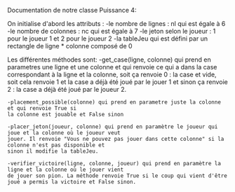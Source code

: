 Documentation de notre classe Puissance 4:

On initialise d'abord les attributs :
    -le nombre de lignes : nl qui est égale à 6
    -le nombre de colonnes : nc qui est égale à 7
    -le jeton selon le joueur : 1 pour le joueur 1 et 2 pour le joueur 2
    -la tableJeu qui est défini par un rectangle de ligne * colonne composé de 0

Les différentes méthodes sont:
    -get_case(ligne, colonne) qui prend en parametres une ligne et une colonne et qui
    renvoie ce qui a dans la case correspondant à la ligne et la colonne,
    soit ça renvoie 0 : la case et vide, soit cela renvoie 1 et la case a déjà été joué par le jouer 1 et 
    sinon ça renvoie 2 : la case a déjà été joué par le joueur 2.

    -placement_possible(colonne) qui prend en parametre juste la colonne et qui renvoie True si
    la colonne est jouable et False sinon

    -placer_jeton(joueur, colonne) qui prend en paramètre le joueur qui joue et la colonne où le joueur veut
    jouer. Il renvoie "Vous ne pouvez pas jouer dans cette colonne" si la colonne n'est pas disponible et 
    sinon il modifie la tableJeu.

    -verifier_victoire(ligne, colonne, joueur) qui prend en paramètre la ligne et la colonne où le jouer vient 
    de jouer son pion. La méthode renvoie True si le coup qui vient d'être joué a permis la victoire et False sinon.